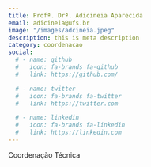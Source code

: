 ```yaml
---
title: Profª. Drª. Adicineia Aparecida
email: adicineia@ufs.br
image: "/images/adcineia.jpeg"
description: this is meta description
category: coordenacao
social:
  # - name: github
  #   icon: fa-brands fa-github
  #   link: https://github.com/

  # - name: twitter
  #   icon: fa-brands fa-twitter
  #   link: https://twitter.com

  # - name: linkedin
  #   icon: fa-brands fa-linkedin
  #   link: https://linkedin.com
---
```


Coordenação Técnica
